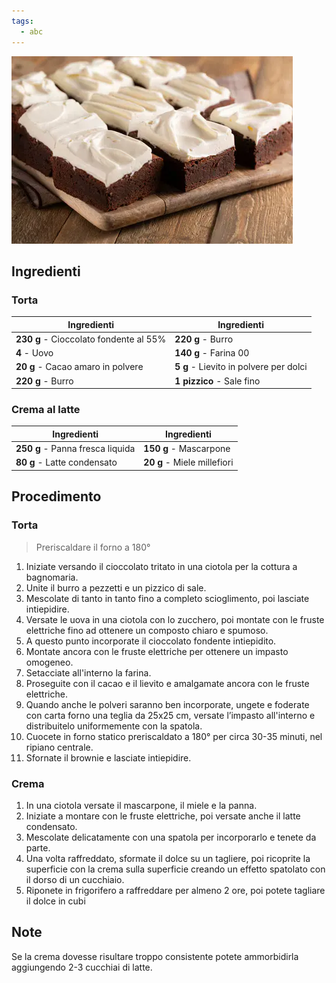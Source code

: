 ```yaml
---
tags:
  - abc
---
```


![](../../img/brownies-paradiso.webp)

## Ingredienti

### Torta

| Ingredienti                  | Ingredienti             |
| ---------------------------- | ----------------------- |
| **230 g** - Cioccolato fondente al 55% | **220 g** - Burro |
| **4** - Uovo | **140 g** - Farina 00 |
| **20 g** - Cacao amaro in polvere | **5 g** - Lievito in polvere per dolci |
| **220 g** - Burro | **1 pizzico** - Sale fino |

### Crema al latte

| Ingredienti                  | Ingredienti             |
| ---------------------------- | ----------------------- |
| **250 g** - Panna fresca liquida | **150 g** - Mascarpone |
| **80 g** - Latte condensato | **20 g** - Miele millefiori |

## Procedimento

### Torta

> Preriscaldare il forno a 180°

1. Iniziate versando il cioccolato tritato in una ciotola per la cottura a bagnomaria. 
2. Unite il burro a pezzetti e un pizzico di sale. 
3. Mescolate di tanto in tanto fino a completo scioglimento, poi lasciate intiepidire.
4. Versate le uova in una ciotola con lo zucchero, poi montate con le fruste elettriche fino ad ottenere un composto chiaro e spumoso. 
5. A questo punto incorporate il cioccolato fondente intiepidito.
6. Montate ancora con le fruste elettriche per ottenere un impasto omogeneo. 
7. Setacciate all'interno la farina.
8. Proseguite con il cacao e il lievito e amalgamate ancora con le fruste elettriche.
9. Quando anche le polveri saranno ben incorporate, ungete e foderate con carta forno una teglia da 25x25 cm, versate l’impasto all'interno e distribuitelo uniformemente con la spatola. 
10. Cuocete in forno statico preriscaldato a 180° per circa 30-35 minuti, nel ripiano centrale.
11. Sfornate il brownie e lasciate intiepidire. 

### Crema

1. In una ciotola versate il mascarpone, il miele e la panna.
2. Iniziate a montare con le fruste elettriche, poi versate anche il latte condensato. 
3. Mescolate delicatamente con una spatola per incorporarlo e tenete da parte.
4. Una volta raffreddato, sformate il dolce su un tagliere, poi ricoprite la superficie con la crema sulla superficie creando un effetto spatolato con il dorso di un cucchiaio. 
5. Riponete in frigorifero a raffreddare per almeno 2 ore, poi potete tagliare il dolce in cubi

## Note

Se la crema dovesse risultare troppo consistente potete ammorbidirla aggiungendo 2-3 cucchiai di latte.